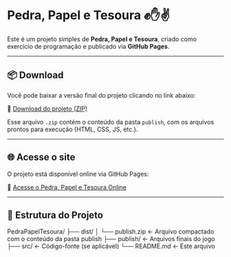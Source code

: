 # Pedra, Papel e Tesoura ✊✋✌️

Este é um projeto simples de **Pedra, Papel e Tesoura**, criado como exercício de programação e publicado via **GitHub Pages**.

---

## 📦 Download

Você pode baixar a versão final do projeto clicando no link abaixo:

🔗 [Download do projeto (ZIP)](./dist/publish.zip)

Esse arquivo `.zip` contém o conteúdo da pasta `publish`, com os arquivos prontos para execução (HTML, CSS, JS, etc.).

---

## 🌐 Acesse o site

O projeto está disponível online via GitHub Pages:

🔗 [Acesse o Pedra, Papel e Tesoura Online](https://guiutida.github.io/PedraPapelTesoura/)

---

## 📁 Estrutura do Projeto

PedraPapelTesoura/
├── dist/
│ └── publish.zip <- Arquivo compactado com o conteúdo da pasta publish
├── publish/ <- Arquivos finais do jogo
├── src/ <- Código-fonte (se aplicável)
└── README.md <- Este arquivo